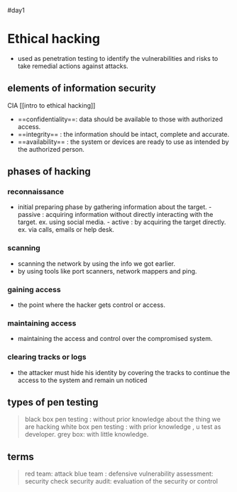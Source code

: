#day1 
# Ethical hacking
- used as penetration testing to identify the vulnerabilities and risks to take remedial actions against attacks. 

## elements of information security
CIA  [[intro to ethical hacking]]
- ==confidentiality==: data should be available to those with authorized access.
- ==integrity== : the information should be intact, complete and accurate.
- ==availability== : the system or devices are ready to use as intended by the authorized person.

## phases of hacking
### reconnaissance
- initial preparing phase by gathering information about the target.
        - passive : acquiring information without directly interacting with the target. ex.  using social media.
        - active : by acquiring the target directly. ex. via calls, emails or help desk.
### scanning
- scanning the network by using the info we got earlier.
- by using tools like port scanners, network mappers and ping. 
### gaining access
- the point where the hacker gets control or access.
### maintaining access
- maintaining the access and control over the compromised system.
### clearing tracks or logs
- the attacker must hide his identity by covering the tracks to continue the access to the system and remain un noticed 

## types of pen testing
>black box pen testing : without prior knowledge  about the thing we are hacking
>white box pen testing : with prior knowledge , u test as developer.
>grey box: with little knowledge.

## terms
> red team: attack
> blue team : defensive
> vulnerability assessment: security check
> security audit: evaluation of the security or control
